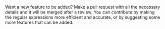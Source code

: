 Want a new feature to be added?
Make a pull request with all the necessary details and it will be merged after a review.
You can contribute by making the regular expressions more efficient and accurate, or by suggesting some more features that can be added.
